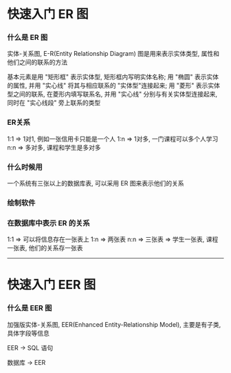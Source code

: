 # 快速入门 ER 图

### 什么是 ER 图

实体-关系图, E-R(Entity Relationship Diagram) 图是用来表示实体类型, 属性和他们之间的联系的方法

基本元素是用 "矩形框" 表示实体型, 矩形框内写明实体名称; 用 "椭圆" 表示实体的属性, 并用 "实心线" 将其与相应联系的 "实体型"连接起来;
用 "菱形" 表示实体型之间的联系, 在菱形内填写联系名, 并用 "实心线" 分别与有关实体型连接起来, 同时在 "实心线段" 旁上联系的类型

### ER关系
1:1 => 1对1, 例如一张信用卡只能是一个人
1:n => 1对多, 一门课程可以多个人学习
n:n => 多对多, 课程和学生是多对多

### 什么时候用
一个系统有三张以上的数据库表, 可以采用 ER 图来表示他们的关系

### 绘制软件

### 在数据库中表示 ER 的关系
1:1 => 可以将信息存在一张表上
1:n => 两张表
n:n => 三张表 => 学生一张表, 课程一张表, 他们的关系存一张表

-----------------

# 快速入门 EER 图

### 什么是 EER 图

加强版实体-关系图, EER(Enhanced Entity-Relationship Model), 主要是有子类, 具体字段等信息

EER -> SQL 语句

数据库 -> EER
